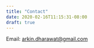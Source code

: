 ```yaml
---
title: "Contact"
date: 2020-02-16T11:15:31-08:00
draft: true
---
```


Email: [arkin.dharawat@gmail.com](mailto:arkin.dharawat@gmail.com)
